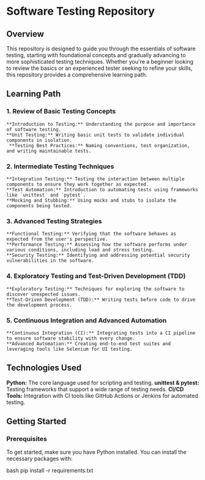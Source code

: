 # Software Testing Repository

## Overview

This repository is designed to guide you through the essentials of software testing, starting with foundational concepts and gradually advancing to more sophisticated testing techniques. Whether you're a beginner looking to review the basics or an experienced tester seeking to refine your skills, this repository provides a comprehensive learning path.

## Learning Path

### 1. **Review of Basic Testing Concepts**
    **Introduction to Testing:** Understanding the purpose and importance of software testing.
    **Unit Testing:** Writing basic unit tests to validate individual components in isolation.
     **Testing Best Practices:** Naming conventions, test organization, and writing maintainable tests.

### 2. **Intermediate Testing Techniques**
    **Integration Testing:** Testing the interaction between multiple components to ensure they work together as expected.
    **Test Automation:** Introduction to automating tests using frameworks like `unittest` and `pytest`.
    **Mocking and Stubbing:** Using mocks and stubs to isolate the components being tested.

### 3. **Advanced Testing Strategies**
    **Functional Testing:** Verifying that the software behaves as expected from the user's perspective.
    **Performance Testing:** Assessing how the software performs under various conditions, including load and stress testing.
    **Security Testing:** Identifying and addressing potential security vulnerabilities in the software.

### 4. **Exploratory Testing and Test-Driven Development (TDD)**
    **Exploratory Testing:** Techniques for exploring the software to discover unexpected issues.
    **Test-Driven Development (TDD):** Writing tests before code to drive the development process.

### 5. **Continuous Integration and Advanced Automation**
    **Continuous Integration (CI):** Integrating tests into a CI pipeline to ensure software stability with every change.
    **Advanced Automation:** Creating end-to-end test suites and leveraging tools like Selenium for UI testing.

## Technologies Used

**Python:** The core language used for scripting and testing.
**unittest & pytest:** Testing frameworks that support a wide range of testing needs.
**CI/CD Tools:** Integration with CI tools like GitHub Actions or Jenkins for automated testing.

## Getting Started

### Prerequisites

To get started, make sure you have Python installed. You can install the necessary packages with:

bash
pip install -r requirements.txt
